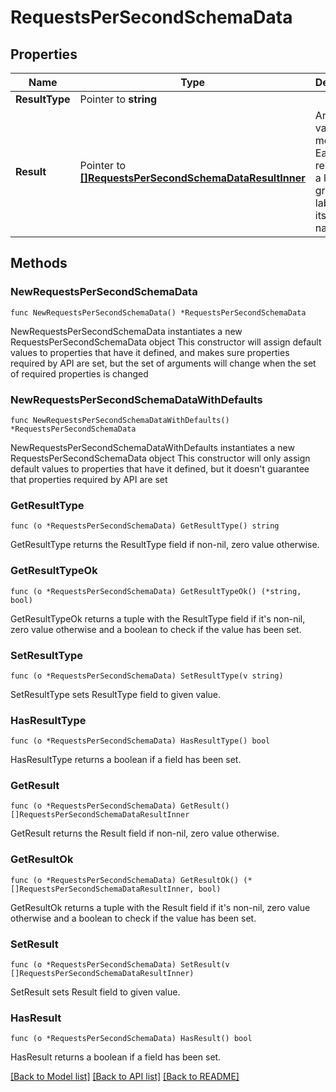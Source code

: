 # RequestsPerSecondSchemaData

## Properties

Name | Type | Description | Notes
------------ | ------------- | ------------- | -------------
**ResultType** | Pointer to **string** |  | [optional] 
**Result** | Pointer to [**[]RequestsPerSecondSchemaDataResultInner**](RequestsPerSecondSchemaDataResultInner.md) | An array of values per metric. Each one represents a line in the graph labeled by its metric name | [optional] 

## Methods

### NewRequestsPerSecondSchemaData

`func NewRequestsPerSecondSchemaData() *RequestsPerSecondSchemaData`

NewRequestsPerSecondSchemaData instantiates a new RequestsPerSecondSchemaData object
This constructor will assign default values to properties that have it defined,
and makes sure properties required by API are set, but the set of arguments
will change when the set of required properties is changed

### NewRequestsPerSecondSchemaDataWithDefaults

`func NewRequestsPerSecondSchemaDataWithDefaults() *RequestsPerSecondSchemaData`

NewRequestsPerSecondSchemaDataWithDefaults instantiates a new RequestsPerSecondSchemaData object
This constructor will only assign default values to properties that have it defined,
but it doesn't guarantee that properties required by API are set

### GetResultType

`func (o *RequestsPerSecondSchemaData) GetResultType() string`

GetResultType returns the ResultType field if non-nil, zero value otherwise.

### GetResultTypeOk

`func (o *RequestsPerSecondSchemaData) GetResultTypeOk() (*string, bool)`

GetResultTypeOk returns a tuple with the ResultType field if it's non-nil, zero value otherwise
and a boolean to check if the value has been set.

### SetResultType

`func (o *RequestsPerSecondSchemaData) SetResultType(v string)`

SetResultType sets ResultType field to given value.

### HasResultType

`func (o *RequestsPerSecondSchemaData) HasResultType() bool`

HasResultType returns a boolean if a field has been set.

### GetResult

`func (o *RequestsPerSecondSchemaData) GetResult() []RequestsPerSecondSchemaDataResultInner`

GetResult returns the Result field if non-nil, zero value otherwise.

### GetResultOk

`func (o *RequestsPerSecondSchemaData) GetResultOk() (*[]RequestsPerSecondSchemaDataResultInner, bool)`

GetResultOk returns a tuple with the Result field if it's non-nil, zero value otherwise
and a boolean to check if the value has been set.

### SetResult

`func (o *RequestsPerSecondSchemaData) SetResult(v []RequestsPerSecondSchemaDataResultInner)`

SetResult sets Result field to given value.

### HasResult

`func (o *RequestsPerSecondSchemaData) HasResult() bool`

HasResult returns a boolean if a field has been set.


[[Back to Model list]](../README.md#documentation-for-models) [[Back to API list]](../README.md#documentation-for-api-endpoints) [[Back to README]](../README.md)


